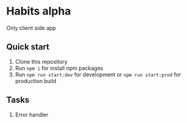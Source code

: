 # Habits alpha
Only client side app

## Quick start
1. Clone this repository
2. Run ``npm i`` for install npm packages
3. Run ``npm run start:dev`` for development or ``npm run start:prod`` for production build

## Tasks
1. Error handler
